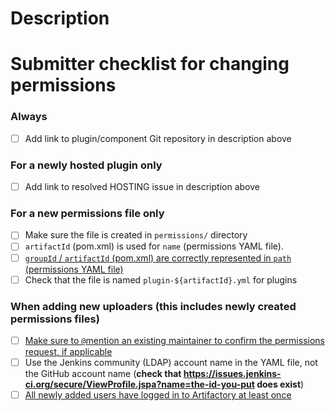 <!-- This PR template only applies to permission changes. Ignore it for changes to the tool updating permissions in Artifactory -->

# Description

<!-- fill in description here, this will at least be a link to a GitHub repository, and often also links to hosting request, and @mentioning other committers/maintainers as per the checklist below -->

# Submitter checklist for changing permissions

<!--
Make sure to implement all relevant entries (see section headers to when they apply) and mark them as checked (by replacing the space between brackets with an "x"). Remove sections that don't apply, e.g. the second and third when adding a new uploader to an existing permissions file.
-->

### Always

- [ ] Add link to plugin/component Git repository in description above

### For a newly hosted plugin only

- [ ] Add link to resolved HOSTING issue in description above

### For a new permissions file only

- [ ] Make sure the file is created in `permissions/` directory
- [ ] `artifactId` (pom.xml) is used for `name` (permissions YAML file).
- [ ] [`groupId` / `artifactId` (pom.xml) are correctly represented in `path` (permissions YAML file)](https://github.com/jenkins-infra/repository-permissions-updater/#managing-permissions)
- [ ] Check that the file is named `plugin-${artifactId}.yml` for plugins

### When adding new uploaders (this includes newly created permissions files)

- [ ] [Make sure to `@`mention an existing maintainer to confirm the permissions request, if applicable](https://github.com/jenkins-infra/repository-permissions-updater/#requesting-permissions)
- [ ] Use the Jenkins community (LDAP) account name in the YAML file, not the GitHub account name
  (**check that https://issues.jenkins-ci.org/secure/ViewProfile.jspa?name=the-id-you-put does exist**)
- [ ] [All newly added users have logged in to Artifactory at least once](https://github.com/jenkins-infra/repository-permissions-updater/#requesting-permissions)
